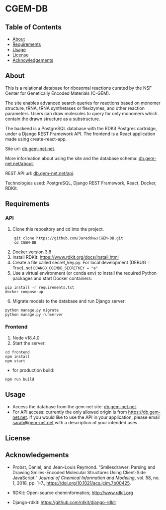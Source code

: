 # CGEM-DB

## Table of Contents
  * [About](#about)
  * [Requirements](#requirements)
  * [Usage](#usage)
  * [License](#license)
  * [Acknowledgements](#acknowledgements)

## About
This is a relational database for ribosomal reactions curated by the NSF Center for Genetically Encoded Materials (C-GEM). 

The site enables advanced search queries for reactions based on monomer structure, tRNA, tRNA synthetases or flexizymes, and other reaction parameters. Users can draw molecules to query for only monomers which contain the drawn structure as a substructure.

The backend is a PostgreSQL database with the RDKit Postgres cartridge, under a Django REST Framework API. The frontend is a React application made using create-react-app. 

Site url: [db.gem-net.net](https://db.gem-net.net/).

More information about using the site and the database schema: [db.gem-net.net/about](https://db.gem-net.net/about).

REST API url: [db.gem-net.net/api](https://db.gem-net.net/api).

Technologies used: PostgreSQL, Django REST Framework, React, Docker, RDKit.

## Requirements
### API
1. Clone this repository and cd into the project.
```
    git clone https://github.com/Jareddvw/CGEM-DB.git
    cd CGEM-DB
```
2. Docker version 3.8
3. Install RDKit: https://www.rdkit.org/docs/Install.html 
4. Create a file called secret_key.py. For local development (DEBUG = True), set 
``` DJANGO_CGEMDB_SECRETKEY = "a" ``` 
5. Use a virtual environment (or conda env) to install the required Python packages and start Docker containers: 
```
pip install -r requirements.txt
docker compose-up
```
6. Migrate models to the database and run Django server:
```
python manage.py migrate
python manage.py runserver
```
### Frontend
1. Node v18.4.0
2. Start the server:
```
cd frontend
npm install
npm start
```
- for production build:
```
npm run build
```

## Usage
- Access the database from the gem-net site: [db.gem-net.net](https://db.gem-net.net/).
- For API access: currently the only allowed origin is from https://db.gem-net.net. If you would like to use the API in your application, please email [sarah@gem-net.net](mailto:sarah@gem-net.net) with a description of your intended uses.



## License


## Acknowledgements

- Probst, Daniel, and Jean-Louis Reymond. “Smilesdrawer: Parsing and Drawing Smiles-Encoded Molecular Structures Using Client-Side JavaScript.” _Journal of Chemical Information and Modeling_, vol. 58, no. 1, 2018, pp. 1–7., https://doi.org/10.1021/acs.jcim.7b00425. 

- RDKit: Open-source cheminformatics; http://www.rdkit.org

- Django-rdkit: https://github.com/rdkit/django-rdkit